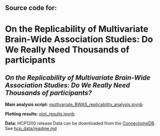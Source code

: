 ## Source code for:

# On the Replicability of Multivariate Brain-Wide Association Studies: Do We Really Need Thousands of participants

## *On the Replicability of Multivariate Brain-Wide Association Studies: Do We Really Need Thousands of participants?*

**Main analysis script:** [multivariate_BWAS_replicability_analysis.ipynb](https://github.com/spisakt/BWAS_comment/blob/master/multivariate_BWAS_replicability_analysis.ipynb)

**Plotting results:** [plot_results.ipynb](https://github.com/spisakt/BWAS_comment/blob/master/plot_results.ipynb)

**Data:** HCP1200 release
Data can be downloaded from the [ConnectomeDB](https://db.humanconnectome.org).
See [hcp_data/readme.md](https://github.com/spisakt/BWAS_comment/blob/master/hcp_data/readme.md)

